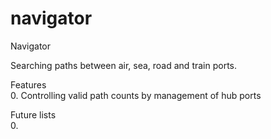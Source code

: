 # navigator
Navigator

Searching paths between air, sea, road and train ports.

Features<br>
0. Controlling valid path counts by management of hub ports

Future lists<br>
0. 
